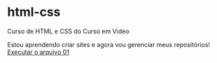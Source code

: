 # html-css
 Curso de HTML e CSS do Curso em Video
 
 Estou aprendendo criar sites e agora vou gerenciar meus repositórios!
 <a href="https://danilosoares89.github.io/html-css/exercicios/exe01/index.html">Executar o arquivo 01</a>
